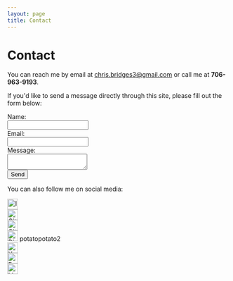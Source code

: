 ```yaml
---
layout: page
title: Contact
---  
```


# Contact  

You can reach me by email at [chris.bridges3@gmail.com](mailto:chris.bridges3@gmail.com) or call me at **706-963-9193**.  

If you'd like to send a message directly through this site, please fill out the form below:  

<form action="mailto:chris.bridges3@gmail.com" method="post" enctype="text/plain">  
  <label for="name">Name:</label><br>  
  <input type="text" id="name" name="name"><br>  
  <label for="email">Email:</label><br>  
  <input type="email" id="email" name="email"><br>  
  <label for="message">Message:</label><br>  
  <textarea id="message" name="message"></textarea><br>  
  <input type="submit" value="Send">  
</form>  

You can also follow me on social media:  

<a href="https://instagram.com/chris.bridges.e"><img src="https://cdn.jsdelivr.net/npm/simple-icons@v5/icons/instagram.svg" alt="Instagram" style="width:24px;height:24px;"></a>  
<a href="https://github.com/jimbob6783"><img src="https://cdn.jsdelivr.net/npm/simple-icons@v5/icons/github.svg" alt="GitHub" style="width:24px;height:24px;"></a>  
<a href="https://github.com/christopherbridges1"><img src="https://cdn.jsdelivr.net/npm/simple-icons@v5/icons/github.svg" alt="GitHub" style="width:24px;height:24px;"></a>  
<span><img src="https://cdn.jsdelivr.net/npm/simple-icons@v5/icons/discord.svg" alt="Discord" style="width:24px;height:24px;"> potatopotato2</span>  
<a href="https://www.youtube.com/@ChrisBridges3"><img src="https://cdn.jsdelivr.net/npm/simple-icons@v5/icons/youtube.svg" alt="YouTube" style="width:24px;height:24px;"></a>  
<a href="https://www.facebook.com/chris.bridges.e"><img src="https://cdn.jsdelivr.net/npm/simple-icons@v5/icons/facebook.svg" alt="Facebook" style="width:24px;height:24px;"></a>  
<a href="https://www.linkedin.com/in/christopherbridges3"><img src="https://cdn.jsdelivr.net/npm/simple-icons@v5/icons/linkedin.svg" alt="LinkedIn" style="width:24px;height:24px;"></a> 
